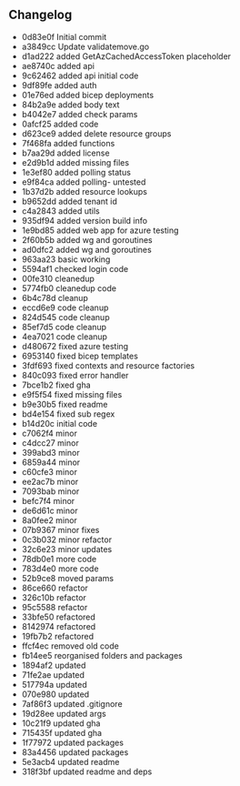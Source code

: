 ## Changelog
* 0d83e0f Initial commit
* a3849cc Update validatemove.go
* d1ad222 added GetAzCachedAccessToken placeholder
* ae8740c added api
* 9c62462 added api initial code
* 9df89fe added auth
* 01e76ed added bicep deployments
* 84b2a9e added body text
* b4042e7 added check params
* 0afcf25 added code
* d623ce9 added delete resource groups
* 7f468fa added functions
* b7aa29d added license
* e2d9b1d added missing files
* 1e3ef80 added polling status
* e9f84ca added polling- untested
* 1b37d2b added resource lookups
* b9652dd added tenant id
* c4a2843 added utils
* 935df94 added version build info
* 1e9bd85 added web app for azure testing
* 2f60b5b added wg and goroutines
* ad0dfc2 added wg and goroutines
* 963aa23 basic working
* 5594af1 checked login code
* 00fe310 cleanedup
* 5774fb0 cleanedup code
* 6b4c78d cleanup
* eccd6e9 code cleanup
* 824d545 code cleanup
* 85ef7d5 code cleanup
* 4ea7021 code cleanup
* d480672 fixed azure testing
* 6953140 fixed bicep templates
* 3fdf693 fixed contexts and resource factories
* 840c093 fixed error handler
* 7bce1b2 fixed gha
* e9f5f54 fixed missing files
* b9e30b5 fixed readme
* bd4e154 fixed sub regex
* b14d20c initial code
* c7062f4 minor
* c4dcc27 minor
* 399abd3 minor
* 6859a44 minor
* c60cfe3 minor
* ee2ac7b minor
* 7093bab minor
* befc7f4 minor
* de6d61c minor
* 8a0fee2 minor
* 07b9367 minor fixes
* 0c3b032 minor refactor
* 32c6e23 minor updates
* 78db0e1 more code
* 783d4e0 more code
* 52b9ce8 moved params
* 86ce660 refactor
* 326c10b refactor
* 95c5588 refactor
* 33bfe50 refactored
* 8142974 refactored
* 19fb7b2 refactored
* ffcf4ec removed old code
* fb14ee5 reorganised folders and packages
* 1894af2 updated
* 71fe2ae updated
* 517794a updated
* 070e980 updated
* 7af86f3 updated .gitignore
* 19d28ee updated args
* 10c21f9 updated gha
* 715435f updated gha
* 1f77972 updated packages
* 83a4456 updated packages
* 5e3acb4 updated readme
* 318f3bf updated readme and deps
